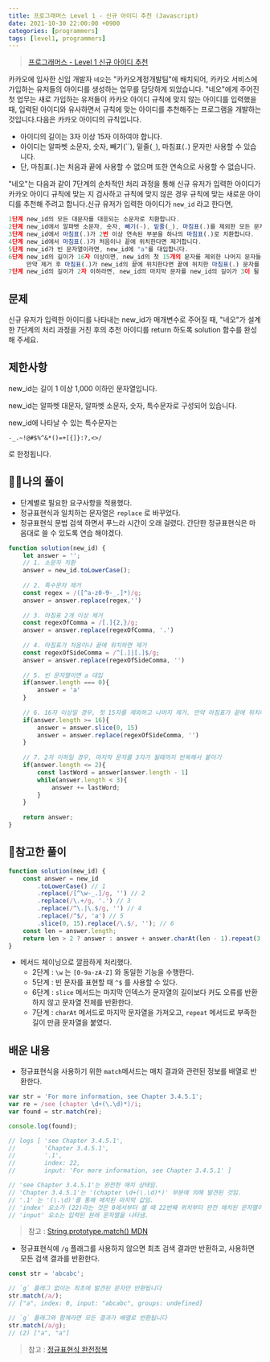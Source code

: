 ```yaml
---
title: 프로그래머스 Level 1 - 신규 아이디 추천 (Javascript)
date: 2021-10-30 22:00:00 +0900
categories: [programmers]
tags: [level1, programmers]
---
```

> [프로그래머스 - Level 1 신규 아이디 추천](https://programmers.co.kr/learn/courses/30/lessons/72410)

카카오에 입사한 신입 개발자 `네오`는 "카카오계정개발팀"에 배치되어, 카카오 서비스에 가입하는 유저들의 아이디를 생성하는 업무를 담당하게 되었습니다. "네오"에게 주어진 첫 업무는 새로 가입하는 유저들이 카카오 아이디 규칙에 맞지 않는 아이디를 입력했을 때, 입력된 아이디와 유사하면서 규칙에 맞는 아이디를 추천해주는 프로그램을 개발하는 것입니다.다음은 카카오 아이디의 규칙입니다.

- 아이디의 길이는 3자 이상 15자 이하여야 합니다.
- 아이디는 알파벳 소문자, 숫자, 빼기(``), 밑줄(`_`), 마침표(`.`) 문자만 사용할 수 있습니다.
- 단, 마침표(`.`)는 처음과 끝에 사용할 수 없으며 또한 연속으로 사용할 수 없습니다.

"네오"는 다음과 같이 7단계의 순차적인 처리 과정을 통해 신규 유저가 입력한 아이디가 카카오 아이디 규칙에 맞는 지 검사하고 규칙에 맞지 않은 경우 규칙에 맞는 새로운 아이디를 추천해 주려고 합니다.신규 유저가 입력한 아이디가 `new_id` 라고 한다면,

```jsx
1단계 new_id의 모든 대문자를 대응되는 소문자로 치환합니다.
2단계 new_id에서 알파벳 소문자, 숫자, 빼기(-), 밑줄(_), 마침표(.)를 제외한 모든 문자를 제거합니다.
3단계 new_id에서 마침표(.)가 2번 이상 연속된 부분을 하나의 마침표(.)로 치환합니다.
4단계 new_id에서 마침표(.)가 처음이나 끝에 위치한다면 제거합니다.
5단계 new_id가 빈 문자열이라면, new_id에 "a"를 대입합니다.
6단계 new_id의 길이가 16자 이상이면, new_id의 첫 15개의 문자를 제외한 나머지 문자들을 모두 제거합니다.
     만약 제거 후 마침표(.)가 new_id의 끝에 위치한다면 끝에 위치한 마침표(.) 문자를 제거합니다.
7단계 new_id의 길이가 2자 이하라면, new_id의 마지막 문자를 new_id의 길이가 3이 될 때까지 반복해서 끝에 붙입니다.
```

## 문제

신규 유저가 입력한 아이디를 나타내는 new_id가 매개변수로 주어질 때, "네오"가 설계한 7단계의 처리 과정을 거친 후의 추천 아이디를 return 하도록 solution 함수를 완성해 주세요.

## 제한사항

new_id는 길이 1 이상 1,000 이하인 문자열입니다.

new_id는 알파벳 대문자, 알파벳 소문자, 숫자, 특수문자로 구성되어 있습니다.

new_id에 나타날 수 있는 특수문자는

```
-_.~!@#$%^&*()=+[{]}:?,<>/
```

로 한정됩니다.

## 🙋‍♂️나의 풀이

- 단계별로 필요한 요구사항을 적용했다.
- 정규표현식과 일치하는 문자열은 `replace` 로 바꾸었다.
- 정규표현식 문법 검색 하면서 푸느라 시간이 오래 걸렸다. 간단한 정규표현식은 마음대로 쓸 수 있도록 연습 해야겠다.

```jsx
function solution(new_id) {
    let answer = '';
    // 1. 소문자 치환
    answer = new_id.toLowerCase();
    
    // 2. 특수문자 제거
    const regex = /([^a-z0-9-_.]*)/g;
    answer = answer.replace(regex,'')
    
    // 3. 마침표 2개 이상 제거
    const regexOfComma = /[.]{2,}/g;
    answer = answer.replace(regexOfComma, '.')
    
    // 4. 마침표가 처음이나 끝에 위치하면 제거
    const regexOfSideComma = /^[.]|[.]$/g;
    answer = answer.replace(regexOfSideComma, '')
    
    // 5. 빈 문자열이면 a 대입
    if(answer.length === 0){
        answer = 'a'
    }
    
    // 6. 16자 이상일 경우, 첫 15자를 제외하고 나머지 제거. 만약 마침표가 끝에 위치하면 마침표 제거
    if(answer.length >= 16){
        answer = answer.slice(0, 15)
        answer = answer.replace(regexOfSideComma, '')
    }
    
    // 7. 2자 이하일 경우, 마지막 문자를 3자가 될때까지 반복해서 붙이기
    if(answer.length <= 2){
        const lastWord = answer[answer.length - 1]
        while(answer.length < 3){
            answer += lastWord;
        }
    }
    
    return answer;
}
```

## 👀참고한 풀이

```jsx
function solution(new_id) {
    const answer = new_id
        .toLowerCase() // 1
        .replace(/[^\w-_.]/g, '') // 2
        .replace(/\.+/g, '.') // 3
        .replace(/^\.|\.$/g, '') // 4
        .replace(/^$/, 'a') // 5
        .slice(0, 15).replace(/\.$/, ''); // 6
    const len = answer.length;
    return len > 2 ? answer : answer + answer.charAt(len - 1).repeat(3 - len);
}
```

- 메서드 체이닝으로 깔끔하게 처리했다.
    - 2단계 : `\w` 는 `[0-9a-zA-Z]` 와 동일한 기능을 수행한다.
    - 5단계 : 빈 문자를 표현할 때 `^$` 를 사용할 수 있다.
    - 6단계 : `slice` 메서드는 마지막 인덱스가 문자열의 길이보다 커도 오류를 반환하지 않고 문자열 전체를 반환한다.
    - 7단계 : `charAt` 메서드로 마지막 문자열을 가져오고, `repeat` 메서드로 부족한 길이 만큼 문자열을 붙였다.

## 배운 내용

- 정규표현식을 사용하기 위한 `match`메서드는 매치 결과와 관련된 정보를 배열로 반환한다.

```jsx
var str = 'For more information, see Chapter 3.4.5.1';
var re = /see (chapter \d+(\.\d)*)/i;
var found = str.match(re);

console.log(found);

// logs [ 'see Chapter 3.4.5.1',
//        'Chapter 3.4.5.1',
//        '.1',
//        index: 22,
//        input: 'For more information, see Chapter 3.4.5.1' ]

// 'see Chapter 3.4.5.1'는 완전한 매치 상태임.
// 'Chapter 3.4.5.1'는 '(chapter \d+(\.\d)*)' 부분에 의해 발견된 것임.
// '.1' 는 '(\.\d)'를 통해 매치된 마지막 값임.
// 'index' 요소가 (22)라는 것은 0에서부터 셀 때 22번째 위치부터 완전 매치된 문자열이 나타남을 의미함.
// 'input' 요소는 입력된 원래 문자열을 나타냄.
```

> 참고 : [String.prototype.match() MDN](https://developer.mozilla.org/ko/docs/Web/JavaScript/Reference/Global_Objects/String/match)

- 정규표현식에 `/g` 플래그를 사용하지 않으면 최초 검색 결과만 반환하고, 사용하면 모든 검색 결과를 반환한다.

```jsx
const str = 'abcabc';

// `g` 플래그 없이는 최초에 발견된 문자만 반환됩니다
str.match(/a/);
// ["a", index: 0, input: "abcabc", groups: undefined]

// `g` 플래그와 함께라면 모든 결과가 배열로 반환됩니다
str.match(/a/g);
// (2) ["a", "a"]
```

> 참고 : [정규표현식 완전정복](https://wormwlrm.github.io/2020/07/19/Regular-Expressions-Tutorial.html)